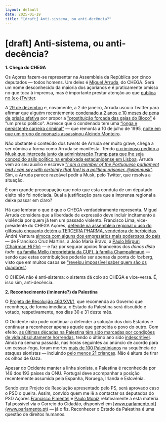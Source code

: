 ```yaml
---
layout: default
date: 2025-01-19
title: "[draft] Anti-sistema, ou anti-decência?"
---
```

# [draft] Anti-sistema, ou anti-decência?

__1. Chega do CHEGA__

Os Açores fazem-se representar na Assembleia da República por cinco deputados — todos homens. Um deles é [Miguel Arruda](https://www.parlamento.pt/DeputadoGP/Paginas/Biografia.aspx?BID=8660), do CHEGA. Será um nome desconhecido da maioria dos açorianos e é praticamente omisso no que toca à imprensa, mas é importante prestar atenção ao que [publica no (ex-)Twitter](https://x.com/miguelarrudapt).

A [29 de dezembro](https://x.com/miguelarrudapt/status/1873473879764881418) e, novamente, a 2 de janeiro, Arruda usou o Twitter para afirmar que alguém recentemente [condenado a 2 anos e 10 meses de pena de prisão efetiva](https://pt.euronews.com/2024/05/07/neonazi-condenado-a-dois-anos-e-dez-meses-de-prisao-efetiva-por-incitar-ao-odio-contra-mul) por propor a ["prostituição forçada das gajas do Bloco"](https://archive.ph/mCeht) é "um preso político". Acresce que o condenado tem uma [“longa e persistente carreira criminal”](https://observador.pt/2024/05/07/mario-machado-condenado-a-dois-anos-e-10-meses-de-prisao-efetiva/) — que remonta a 10 de julho de 1995, [noite em que um grupo de neonazis assassinou Alcindo Monteiro](https://pt.wikipedia.org/wiki/Alcindo_Monteiro).

Não obstante o conteúdo dos _tweets_ de Arruda ser muito grave, chega a ser cómica a forma como Arruda se manifesta. Tendo [o criminoso pedido a Musk que interceda junto da administração Trump para que lhe seja concedido asilo político na embaixada estadunidense em Lisboa](https://archive.ph/mCeht), Arruda vem ao seu auxílio e escreve ["_I am a member of the Portuguese parliament and I can say with certainty that [he] is a political prisoner. @elonmusk_"](https://x.com/miguelarrudapt/status/1874908349164376569). Sim, a Arruda parece razoável pedir a Musk, pelo Twitter, que resolva a situação.

É com grande preocupação que noto que esta conduta de um deputado eleito não foi noticiada. Qual a justificação para que a imprensa regional a deixe passar em claro?

Há que lembrar o que é que o CHEGA verdadeiramente representa. Miguel Arruda considera que a liberdade de expressão deve incluir incitamento à violência por quem já tem um passado violento. Francisco Lima, vice-presidente do CHEGA Açores, [defende na assembleia regional o uso do glifosato enquanto detém a TERCEIRA PHARMA, vendedora de herbicidas](https://acores.rtp.pt/politica/debate-glifosato-participacao-de-francisco-lima-do-chega-configura-promiscuidade-entre-politica-e-os-negocios-de-acordo/). André Ventura [almoça com alguns dos empresários mais poderosos do país](https://visao.pt/atualidade/politica/2020-07-23-grande-investigacao-os-empresarios-e-as-redes-que-apoiam-ventura/) — de Francisco Cruz Martins, a João Maria Bravo, a [Paulo Mirpuri (Chairman  Hi Fly)](https://hifly.aero/about/) — e faz por segurar apoios financeiros dos _donos disto tudo_: [da família Mello (proprietária da CUF), à família Champalimaud](https://www.sabado.pt/portugal/detalhe/familias-mello-e-champalimaud-financiaram-o-chega-em-2021) — sendo que estas contribuições poderão ser apenas da ponta do _iceberg_, visto que em muitos casos se ["revelou impossível saber quem são os doadores"](https://cnnportugal.iol.pt/financiamento-partidos/partidos/auditoria-ao-chega-encontra-eventuais-financiamentos-proibidos-partido-deixou-de-entregar-listas-de-donativos/20240301/65e25a42d34e8d13c9b85b4d).

O CHEGA não é anti-sistema: o sistema dá colo ao CHEGA e vice-versa. É, isso sim, anti-decência.

__2. Reconhecimento (iminente?) da Palestina__

O [Projeto de Resolução 463/XVI/1](https://www.parlamento.pt/ActividadeParlamentar/Paginas/DetalheIniciativa.aspx?BID=304363), que recomenda ao Governo que reconheça, de forma imediata, o Estado da Palestina será discutido e votado, respetivamente, nos dias 30 e 31 deste mês.

O Ocidente não pode continuar a defender a solução dos dois Estados e continuar a reconhecer apenas aquele que genocida o povo do outro.
Com efeito, [as últimas décadas na Palestina têm sido marcadas por condições de vida absolutamente horrendas](https://mesquita.xyz/2024/10/10/um-ano-genocidio.html), tendo o último ano sido [indescritível](https://mesquita.xyz/2024/10/30/gaza-fome.html). Ainda na semana passada, nas horas seguintes ao anúncio de acordo para um cessar-fogo, foram mortos [mais de 100 Palestinianos](https://www.aljazeera.com/gallery/2025/1/17/more-than-100-people-killed-in-gaza-since-truce-deal) na sequência de ataques sionistas — incluindo [pelo menos 21 crianças](https://www.aljazeera.com/news/liveblog/2025/1/16/live-celebrations-in-gaza-as-israel-hamas-reach-ceasefire-deal). Não é altura de tirar os olhos de Gaza.

Apesar do Ocidente manter a linha sionista, a Palestina é reconhecida por 146 dos 193 países da ONU. Portugal deve acompanhar a posição recentemente assumida pela Espanha,
Noruega, Irlanda e Eslovénia.

Sendo este Projeto de Resolução apresentado pelo PS, será aprovado caso o PSD o queira. Assim, convido quem me lê a contactar os deputados do PSD Açores  [Francisco Pimentel](https://www.parlamento.pt/DeputadoGP/Paginas/EmailDeputado.aspx?BID=7351) e [Paulo Moniz](https://www.parlamento.pt/DeputadoGP/Paginas/EmailDeputado.aspx?BID=6537) relativamente a esta matéria. Tal possível via o Correio do Cidadão, disponível em [www.parlamento.pt](www.parlamento.pt) — já o fiz. Reconhecer o Estado da Palestina é uma questão de direitos humanos.
